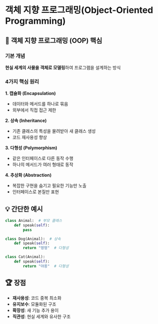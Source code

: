 # 객체 지향 프로그래밍(Object-Oriented Programming)

## 🎯 객체 지향 프로그래밍 (OOP) 핵심

### 기본 개념
**현실 세계의 사물을 객체로 모델링**하여 프로그램을 설계하는 방식

### 4가지 핵심 원리

**1. 캡슐화 (Encapsulation)**
- 데이터와 메서드를 하나로 묶음
- 외부에서 직접 접근 제한

**2. 상속 (Inheritance)**
- 기존 클래스의 특성을 물려받아 새 클래스 생성
- 코드 재사용성 향상

**3. 다형성 (Polymorphism)**
- 같은 인터페이스로 다른 동작 수행
- 하나의 메서드가 여러 형태로 동작

**4. 추상화 (Abstraction)**
- 복잡한 구현을 숨기고 필요한 기능만 노출
- 인터페이스로 본질만 표현

## 💡 간단한 예시
```python
class Animal:  # 부모 클래스
    def speak(self):
        pass

class Dog(Animal):  # 상속
    def speak(self):
        return "멍멍"  # 다형성

class Cat(Animal):
    def speak(self):
        return "야옹"  # 다형성
```

## 🏆 장점
- **재사용성**: 코드 중복 최소화
- **유지보수**: 모듈화된 구조
- **확장성**: 새 기능 추가 용이
- **직관성**: 현실 세계와 유사한 구조